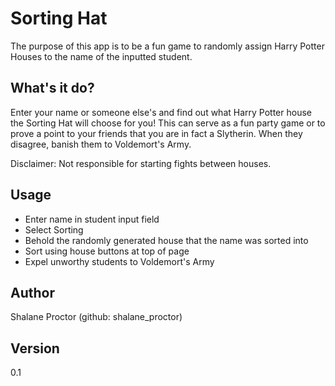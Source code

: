# Sorting Hat

The purpose of this app is to be a fun game to randomly assign Harry Potter Houses to the name of the inputted student.

## What's it do?

Enter your name or someone else's and find out what Harry Potter house the Sorting Hat will choose for you! This can serve as a fun party game or to prove a point to your friends that you are in fact a Slytherin. When they disagree, banish them to Voldemort's Army. 

Disclaimer: Not responsible for starting fights between houses.

## Usage

- Enter name in student input field
- Select Sorting
- Behold the randomly generated house that the name was sorted into
- Sort using house buttons at top of page
- Expel unworthy students to Voldemort's Army

## Author
Shalane Proctor (github: shalane_proctor)

## Version
0.1
